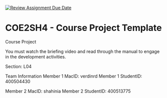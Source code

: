 [![Review Assignment Due Date](https://classroom.github.com/assets/deadline-readme-button-22041afd0340ce965d47ae6ef1cefeee28c7c493a6346c4f15d667ab976d596c.svg)](https://classroom.github.com/a/mLqiHWLE)
# COE2SH4 - Course Project Template
Course Project

You must watch the briefing video and read through the manual to engage in the development activities.


Section: L04

Team Information
Member 1 MacID: verdinrd
Member 1 StudentID: 400504430

Member 2 MacID: shahinia
Member 2 StudentID: 400513775
